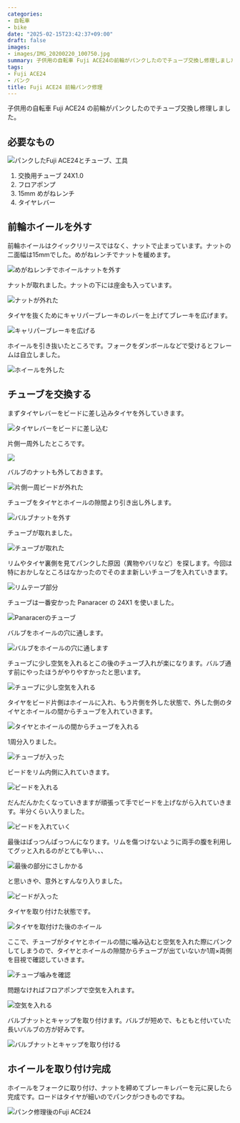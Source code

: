 ```yaml
---
categories:
- 自転車
- bike
date: "2025-02-15T23:42:37+09:00"
draft: false
images: 
- images/IMG_20200220_100750.jpg
summary: 子供用の自転車 Fuji ACE24の前輪がパンクしたのでチューブ交換し修理しました。
tags:
- Fuji ACE24
- パンク
title: Fuji ACE24 前輪パンク修理
---
```


子供用の自転車 Fuji ACE24
の前輪がパンクしたのでチューブ交換し修理しました。

## 必要なもの

![パンクしたFuji ACE24とチューブ、工具](./images/IMG_20200220_100750.jpg)

1.  交換用チューブ 24X1.0
2.  フロアポンプ
3.  15mm めがねレンチ
4.  タイヤレバー

## 前輪ホイールを外す

前輪ホイールはクイックリリースではなく、ナットで止まっています。ナットの二面幅は15mmでした。めがねレンチでナットを緩めます。

![めがねレンチでホイールナットを外す](./images/IMG_20200220_100811.jpg)

ナットが取れました。ナットの下には座金も入っています。

![ナットが外れた](./images/IMG_20200220_100944.jpg)

タイヤを抜くためにキャリパーブレーキのレバーを上げてブレーキを広げます。

![キャリパーブレーキを広げる](./images/IMG_20200220_101006.jpg)

ホイールを引き抜いたところです。フォークをダンボールなどで受けるとフレームは自立しました。

![ホイールを外した](./images/IMG_20200220_101126.jpg)

## チューブを交換する

まずタイヤレバーをビードに差し込みタイヤを外していきます。

![タイヤレバーをビードに差し込む](./images/IMG_20200220_101239.jpg)

片側一周外したところです。

![](./images/IMG_20200220_101459.jpg)

バルブのナットも外しておきます。

![片側一周ビードが外れた](./images/IMG_20200220_101533.jpg)

チューブをタイヤとホイールの隙間より引き出し外します。

![バルブナットを外す](./images/IMG_20200220_101618.jpg)

チューブが取れました。

![チューブが取れた](./images/IMG_20200220_101809.jpg)

リムやタイヤ裏側を見てパンクした原因（異物やバリなど）を探します。今回は特におかしなところはなかったのでそのまま新しいチューブを入れていきます。

![リムテープ部分](./images/IMG_20200220_102740.jpg)

チューブは一番安かった Panaracer の 24X1 を使いました。

![Panaracerのチューブ](./images/IMG_20200220_102812.jpg)

バルブをホイールの穴に通します。

![バルブをホイールの穴に通します](./images/IMG_20200220_103104.jpg)

チューブに少し空気を入れるとこの後のチューブ入れが楽になります。バルブ通す前にやったほうがやりやすかったと思います。

![チューブに少し空気を入れる](./images/IMG_20200220_103219.jpg)

タイヤをビード片側はホイールに入れ、もう片側を外した状態で、外した側のタイヤとホイールの間からチューブを入れていきます。

![タイヤとホイールの間からチューブを入れる](./images/IMG_20200220_104201.jpg)

1周分入りました。

![チューブが入った](./images/IMG_20200220_104316.jpg)

ビードをリム内側に入れていきます。

![ビードを入れる](./images/IMG_20200220_104402.jpg)

だんだんかたくなっていきますが頑張って手でビードを上げながら入れていきます。半分くらい入りました。

![ビードを入れていく](./images/IMG_20200220_104431.jpg)

最後はぱっつんぱっつんになります。リムを傷つけないように両手の腹を利用してグッと入れるのがとても辛い、、、

![最後の部分にさしかかる](./images/IMG_20200220_104523.jpg)

と思いきや、意外とすんなり入りました。

![ビードが入った](./images/IMG_20200220_104602.jpg)

タイヤを取り付けた状態です。

![タイヤを取付けた後のホイール](./images/IMG_20200220_104619.jpg)

ここで、チューブがタイヤとホイールの間に噛み込むと空気を入れた際にパンクしてしまうので、タイヤとホイールの隙間からチューブが出ていないか1周×両側を目視で確認していきます。

![チューブ噛みを確認](./images/IMG_20200220_104709.jpg)

問題なければフロアポンプで空気を入れます。

![空気を入れる](./images/IMG_20200220_104844.jpg)

バルブナットとキャップを取り付けます。バルブが短めで、もともと付いていた長いバルブの方が好みです。

![バルブナットとキャップを取り付ける](./images/IMG_20200220_105006.jpg)

## ホイールを取り付け完成

ホイールをフォークに取り付け、ナットを締めてブレーキレバーを元に戻したら完成です。ロードはタイヤが細いのでパンクがつきものですね。

![パンク修理後のFuji ACE24](./images/IMG_20200220_105436.jpg)
